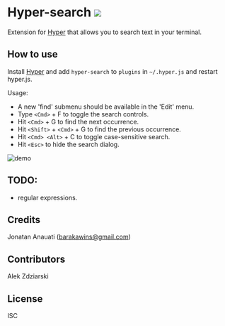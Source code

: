 
# Hyper-search [![](https://img.shields.io/npm/dm/hyper-search.svg?label=DL)]()

Extension for [Hyper](https://hyper.is) that allows you to search text in your terminal.

## How to use

Install [Hyper](https://hyper.is) and add `hyper-search`
to `plugins` in `~/.hyper.js` and restart hyper.js.

Usage:
 - A new 'find' submenu should be available in the 'Edit' menu.
 - Type ```<Cmd>``` + F to toggle the search controls.
 - Hit ```<Cmd>``` + G to find the next occurrence.
 - Hit ```<Shift>``` + ```<Cmd>``` + G to find the previous occurrence.
 - Hit ```<Cmd> <Alt>``` + C to toggle case-sensitive search.
 - Hit ```<Esc>``` to hide the search dialog.

![demo](https://media.giphy.com/media/xUA7aXl1VWN460yCju/giphy.gif)


## TODO:
- regular expressions.

## Credits
Jonatan Anauati (barakawins@gmail.com)

## Contributors
Alek Zdziarski

## License

ISC
